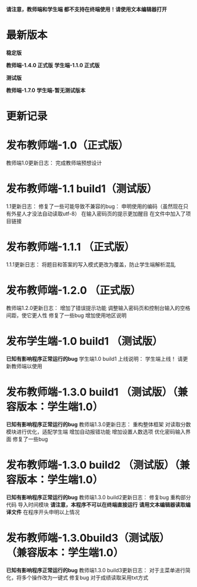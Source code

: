 **请注意，教师端和学生端 都不支持在终端使用！请使用文本编辑器打开**


# 最新版本
**稳定版**

**教师端-1.4.0 正式版**
**学生端-1.1.0 正式版**

**测试版**

**教师端-1.7.0**
**学生端-暂无测试版本**








# 更新记录

# 发布教师端-1.0（正式版）
教师端1.0更新日志：
完成教师端预想设计
# 发布教师端-1.1 build1（测试版）
1.1更新日志：
修复了一些可能导致不兼容的bug：
申明使用的编码（虽然现在只有外星人才没法自动读取utf-8）
在输入密码页的提示更加醒目
在文件中加入了项目链接
# 发布教师端-1.1.1 （正式版）
1.1.1更新日志：
将题目和答案的写入模式更改为覆盖，防止学生端解析混乱
# 发布教师端-1.2.0 （正式版）
教师端1.2.0更新日志：
增加了错误提示功能
调整输入密码页和控制台输入的空格间距，使它更人性
修复了一些bug
增加使用地区说明
# 发布学生端-1.0 build1 （测试版）
**已知有影响程序正常运行的bug**
学生端1.0 build1 上线说明：
学生端上线！
请更新教师端以使用
# 发布教师端-1.3.0 build1 （测试版）（兼容版本：学生端1.0）
**已知有影响程序正常运行的bug**
教师端1.3.0更新日志：
重构整体框架
对读取分数模块进行优化，适配学生端
增加自动报错功能
增加设置人数选项
优化密码输入界面
修复了一些bug
# 发布教师端-1.3.0 build2 （测试版）（兼容版本：学生端1.0）
**已知有影响程序正常运行的bug**
教师端1.3.0 build2更新日志：
修复bug
重构部分代码
导入时间模块
**请注意，本程序不可以在终端直接运行**
**请用文本编辑器读取编译文件**
在程序开头申明以上情况
# 发布教师端-1.3.0build3（测试版） （兼容版本：学生端1.0）
**已知有影响程序正常运行的bug**
教师端1.3.0 build3更新日志：
对于主菜单进行简化，将多个操作改为一键式
修复bug
对于成绩读取采用txt方式
